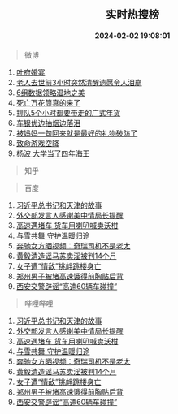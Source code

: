 <div align="center"><h2>实时热搜榜</h2><h4>2024-02-02 19:08:01</h4></div>

> 微博  

1. [叶府婚宴](https://s.weibo.com/weibo?q=%E5%8F%B6%E5%BA%9C%E5%A9%9A%E5%AE%B4&t=31&band_rank=1&Refer=top)<br />
2. [老人去世前3小时突然清醒遗愿令人泪崩](https://s.weibo.com/weibo?q=%23%E8%80%81%E4%BA%BA%E5%8E%BB%E4%B8%96%E5%89%8D3%E5%B0%8F%E6%97%B6%E7%AA%81%E7%84%B6%E6%B8%85%E9%86%92%E9%81%97%E6%84%BF%E4%BB%A4%E4%BA%BA%E6%B3%AA%E5%B4%A9%23&t=31&band_rank=2&Refer=top)<br />
3. [6组数据领略湿地之美](https://s.weibo.com/weibo?q=%236%E7%BB%84%E6%95%B0%E6%8D%AE%E9%A2%86%E7%95%A5%E6%B9%BF%E5%9C%B0%E4%B9%8B%E7%BE%8E%23&t=31&band_rank=3&Refer=top)<br />
4. [死亡万花筒真的来了](https://s.weibo.com/weibo?q=%23%E6%AD%BB%E4%BA%A1%E4%B8%87%E8%8A%B1%E7%AD%92%E7%9C%9F%E7%9A%84%E6%9D%A5%E4%BA%86%23&t=31&band_rank=4&Refer=top)<br />
5. [排队5个小时都要带走的广式年货](https://s.weibo.com/weibo?q=%23%E6%8E%92%E9%98%9F5%E4%B8%AA%E5%B0%8F%E6%97%B6%E9%83%BD%E8%A6%81%E5%B8%A6%E8%B5%B0%E7%9A%84%E5%B9%BF%E5%BC%8F%E5%B9%B4%E8%B4%A7%23&t=31&band_rank=5&Refer=top)<br />
6. [车银优边抽烟边落泪](https://s.weibo.com/weibo?q=%23%E8%BD%A6%E9%93%B6%E4%BC%98%E8%BE%B9%E6%8A%BD%E7%83%9F%E8%BE%B9%E8%90%BD%E6%B3%AA%23&t=31&band_rank=6&Refer=top)<br />
7. [被妈妈一句回来就是最好的礼物破防了](https://s.weibo.com/weibo?q=%23%E8%A2%AB%E5%A6%88%E5%A6%88%E4%B8%80%E5%8F%A5%E5%9B%9E%E6%9D%A5%E5%B0%B1%E6%98%AF%E6%9C%80%E5%A5%BD%E7%9A%84%E7%A4%BC%E7%89%A9%E7%A0%B4%E9%98%B2%E4%BA%86%23&t=31&band_rank=7&Refer=top)<br />
8. [致命游戏空降](https://s.weibo.com/weibo?q=%23%E8%87%B4%E5%91%BD%E6%B8%B8%E6%88%8F%E7%A9%BA%E9%99%8D%23&t=31&band_rank=8&Refer=top)<br />
9. [杨波 大学当了四年海王](https://s.weibo.com/weibo?q=%E6%9D%A8%E6%B3%A2%20%E5%A4%A7%E5%AD%A6%E5%BD%93%E4%BA%86%E5%9B%9B%E5%B9%B4%E6%B5%B7%E7%8E%8B&t=31&band_rank=9&Refer=top)<br />

> 知乎  


> 百度  

1. [习近平总书记和天津的故事](https://www.baidu.com/s?wd=%E4%B9%A0%E8%BF%91%E5%B9%B3%E6%80%BB%E4%B9%A6%E8%AE%B0%E5%92%8C%E5%A4%A9%E6%B4%A5%E7%9A%84%E6%95%85%E4%BA%8B&sa=fyb_news&rsv_dl=fyb_news)<br />
2. [外交部发言人感谢美中情局长提醒](https://www.baidu.com/s?wd=%E5%A4%96%E4%BA%A4%E9%83%A8%E5%8F%91%E8%A8%80%E4%BA%BA%E6%84%9F%E8%B0%A2%E7%BE%8E%E4%B8%AD%E6%83%85%E5%B1%80%E9%95%BF%E6%8F%90%E9%86%92&sa=fyb_news&rsv_dl=fyb_news)<br />
3. [高速遇堵车 货车用喇叭喊卖沃柑](https://www.baidu.com/s?wd=%E9%AB%98%E9%80%9F%E9%81%87%E5%A0%B5%E8%BD%A6+%E8%B4%A7%E8%BD%A6%E7%94%A8%E5%96%87%E5%8F%AD%E5%96%8A%E5%8D%96%E6%B2%83%E6%9F%91&sa=fyb_news&rsv_dl=fyb_news)<br />
4. [与雪共舞 守护温暖归途](https://www.baidu.com/s?wd=%E4%B8%8E%E9%9B%AA%E5%85%B1%E8%88%9E+%E5%AE%88%E6%8A%A4%E6%B8%A9%E6%9A%96%E5%BD%92%E9%80%94&sa=fyb_news&rsv_dl=fyb_news)<br />
5. [奔驰女方晒视频：奇瑞司机不是老太](https://www.baidu.com/s?wd=%E5%A5%94%E9%A9%B0%E5%A5%B3%E6%96%B9%E6%99%92%E8%A7%86%E9%A2%91%EF%BC%9A%E5%A5%87%E7%91%9E%E5%8F%B8%E6%9C%BA%E4%B8%8D%E6%98%AF%E8%80%81%E5%A4%AA&sa=fyb_news&rsv_dl=fyb_news)<br />
6. [黄毅清造谣马苏卖淫被判14个月](https://www.baidu.com/s?wd=%E9%BB%84%E6%AF%85%E6%B8%85%E9%80%A0%E8%B0%A3%E9%A9%AC%E8%8B%8F%E5%8D%96%E6%B7%AB%E8%A2%AB%E5%88%A414%E4%B8%AA%E6%9C%88&sa=fyb_news&rsv_dl=fyb_news)<br />
7. [女子遭“情敌”挑衅跳楼身亡](https://www.baidu.com/s?wd=%E5%A5%B3%E5%AD%90%E9%81%AD%E2%80%9C%E6%83%85%E6%95%8C%E2%80%9D%E6%8C%91%E8%A1%85%E8%B7%B3%E6%A5%BC%E8%BA%AB%E4%BA%A1&sa=fyb_news&rsv_dl=fyb_news)<br />
8. [郑州男子被堵高速饿得前胸贴后背](https://www.baidu.com/s?wd=%E9%83%91%E5%B7%9E%E7%94%B7%E5%AD%90%E8%A2%AB%E5%A0%B5%E9%AB%98%E9%80%9F%E9%A5%BF%E5%BE%97%E5%89%8D%E8%83%B8%E8%B4%B4%E5%90%8E%E8%83%8C&sa=fyb_news&rsv_dl=fyb_news)<br />
9. [西安交警辟谣“高速60辆车碰撞”](https://www.baidu.com/s?wd=%E8%A5%BF%E5%AE%89%E4%BA%A4%E8%AD%A6%E8%BE%9F%E8%B0%A3%E2%80%9C%E9%AB%98%E9%80%9F60%E8%BE%86%E8%BD%A6%E7%A2%B0%E6%92%9E%E2%80%9D&sa=fyb_news&rsv_dl=fyb_news)<br />

> 哔哩哔哩  

1. [习近平总书记和天津的故事](https://www.baidu.com/s?wd=%E4%B9%A0%E8%BF%91%E5%B9%B3%E6%80%BB%E4%B9%A6%E8%AE%B0%E5%92%8C%E5%A4%A9%E6%B4%A5%E7%9A%84%E6%95%85%E4%BA%8B&sa=fyb_news&rsv_dl=fyb_news)<br />
2. [外交部发言人感谢美中情局长提醒](https://www.baidu.com/s?wd=%E5%A4%96%E4%BA%A4%E9%83%A8%E5%8F%91%E8%A8%80%E4%BA%BA%E6%84%9F%E8%B0%A2%E7%BE%8E%E4%B8%AD%E6%83%85%E5%B1%80%E9%95%BF%E6%8F%90%E9%86%92&sa=fyb_news&rsv_dl=fyb_news)<br />
3. [高速遇堵车 货车用喇叭喊卖沃柑](https://www.baidu.com/s?wd=%E9%AB%98%E9%80%9F%E9%81%87%E5%A0%B5%E8%BD%A6+%E8%B4%A7%E8%BD%A6%E7%94%A8%E5%96%87%E5%8F%AD%E5%96%8A%E5%8D%96%E6%B2%83%E6%9F%91&sa=fyb_news&rsv_dl=fyb_news)<br />
4. [与雪共舞 守护温暖归途](https://www.baidu.com/s?wd=%E4%B8%8E%E9%9B%AA%E5%85%B1%E8%88%9E+%E5%AE%88%E6%8A%A4%E6%B8%A9%E6%9A%96%E5%BD%92%E9%80%94&sa=fyb_news&rsv_dl=fyb_news)<br />
5. [奔驰女方晒视频：奇瑞司机不是老太](https://www.baidu.com/s?wd=%E5%A5%94%E9%A9%B0%E5%A5%B3%E6%96%B9%E6%99%92%E8%A7%86%E9%A2%91%EF%BC%9A%E5%A5%87%E7%91%9E%E5%8F%B8%E6%9C%BA%E4%B8%8D%E6%98%AF%E8%80%81%E5%A4%AA&sa=fyb_news&rsv_dl=fyb_news)<br />
6. [黄毅清造谣马苏卖淫被判14个月](https://www.baidu.com/s?wd=%E9%BB%84%E6%AF%85%E6%B8%85%E9%80%A0%E8%B0%A3%E9%A9%AC%E8%8B%8F%E5%8D%96%E6%B7%AB%E8%A2%AB%E5%88%A414%E4%B8%AA%E6%9C%88&sa=fyb_news&rsv_dl=fyb_news)<br />
7. [女子遭“情敌”挑衅跳楼身亡](https://www.baidu.com/s?wd=%E5%A5%B3%E5%AD%90%E9%81%AD%E2%80%9C%E6%83%85%E6%95%8C%E2%80%9D%E6%8C%91%E8%A1%85%E8%B7%B3%E6%A5%BC%E8%BA%AB%E4%BA%A1&sa=fyb_news&rsv_dl=fyb_news)<br />
8. [郑州男子被堵高速饿得前胸贴后背](https://www.baidu.com/s?wd=%E9%83%91%E5%B7%9E%E7%94%B7%E5%AD%90%E8%A2%AB%E5%A0%B5%E9%AB%98%E9%80%9F%E9%A5%BF%E5%BE%97%E5%89%8D%E8%83%B8%E8%B4%B4%E5%90%8E%E8%83%8C&sa=fyb_news&rsv_dl=fyb_news)<br />
9. [西安交警辟谣“高速60辆车碰撞”](https://www.baidu.com/s?wd=%E8%A5%BF%E5%AE%89%E4%BA%A4%E8%AD%A6%E8%BE%9F%E8%B0%A3%E2%80%9C%E9%AB%98%E9%80%9F60%E8%BE%86%E8%BD%A6%E7%A2%B0%E6%92%9E%E2%80%9D&sa=fyb_news&rsv_dl=fyb_news)<br />
